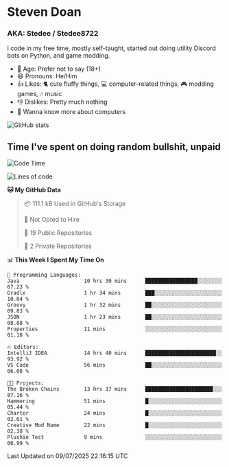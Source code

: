 # Steven Doan
### AKA: Stedee / Stedee8722
I code in my free time, mostly self-taught, started out doing utility Discord bots on Python, and game modding.

- 🤔 Age: Prefer not to say (18+)
- 😄 Pronouns: He/Him
- 👍 Likes: 🐈 cute fluffy things, 💻 computer-related things, 🎮 modding games, 🎶 music
- 👎 Dislikes: Pretty much nothing
- 🥹 Wanna know more about computers

![GitHub stats](https://github-readme-stats-iota-mocha-40.vercel.app/api?username=Stedee8722&show=prs_merged,prs_merged_percentage&show_icons=true&theme=transparent)

## Time I've spent on doing random bullshit, unpaid
<!--START_SECTION:Time I've spent on doing random bullshit, unpaid-->
![Code Time](http://img.shields.io/badge/Code%20Time-297%20hrs%208%20mins-blue)

![Lines of code](https://img.shields.io/badge/From%20Hello%20World%20I%27ve%20Written-85.1%20thousand%20lines%20of%20code-blue)

**🐱 My GitHub Data** 

> 📦 111.1 kB Used in GitHub's Storage 
 > 
> 🚫 Not Opted to Hire
 > 
> 📜 19 Public Repositories 
 > 
> 🔑 2 Private Repositories 
 > 
📊 **This Week I Spent My Time On** 

```text
💬 Programming Languages: 
Java                     10 hrs 30 mins      █████████████████░░░░░░░░   67.23 % 
Gradle                   1 hr 34 mins        ███░░░░░░░░░░░░░░░░░░░░░░   10.04 % 
Groovy                   1 hr 32 mins        ██░░░░░░░░░░░░░░░░░░░░░░░   09.83 % 
JSON                     1 hr 23 mins        ██░░░░░░░░░░░░░░░░░░░░░░░   08.88 % 
Properties               11 mins             ░░░░░░░░░░░░░░░░░░░░░░░░░   01.18 % 

🔥 Editors: 
IntelliJ IDEA            14 hrs 40 mins      ███████████████████████░░   93.92 % 
VS Code                  56 mins             ██░░░░░░░░░░░░░░░░░░░░░░░   06.08 % 

🐱‍💻 Projects: 
The Broken Chains        13 hrs 37 mins      ██████████████████████░░░   87.16 % 
Hammering                51 mins             █░░░░░░░░░░░░░░░░░░░░░░░░   05.44 % 
Charter                  24 mins             █░░░░░░░░░░░░░░░░░░░░░░░░   02.61 % 
Creative Mod Name        22 mins             █░░░░░░░░░░░░░░░░░░░░░░░░   02.38 % 
Plushie Test             9 mins              ░░░░░░░░░░░░░░░░░░░░░░░░░   00.99 % 
```


 Last Updated on 09/07/2025 22:16:15 UTC
<!--END_SECTION:Time I've spent on doing random bullshit, unpaid-->
